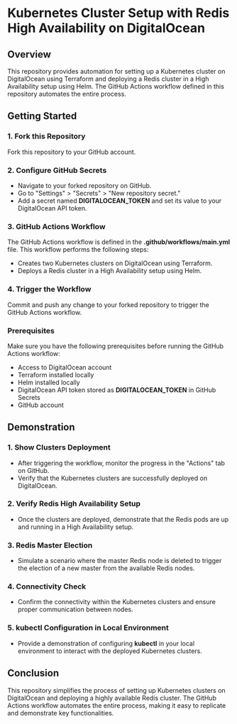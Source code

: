 # Kubernetes Cluster Setup with Redis High Availability on DigitalOcean

## Overview
This repository provides automation for setting up a Kubernetes cluster on DigitalOcean using Terraform and deploying a Redis cluster in a High Availability setup using Helm. The GitHub Actions workflow defined in this repository automates the entire process.

## Getting Started

### 1. Fork this Repository
Fork this repository to your GitHub account.

### 2. Configure GitHub Secrets
- Navigate to your forked repository on GitHub.
- Go to "Settings" > "Secrets" > "New repository secret."
- Add a secret named **DIGITALOCEAN_TOKEN** and set its value to your DigitalOcean API token.

### 3. GitHub Actions Workflow
The GitHub Actions workflow is defined in the **.github/workflows/main.yml** file. This workflow performs the following steps:
- Creates two Kubernetes clusters on DigitalOcean using Terraform.
- Deploys a Redis cluster in a High Availability setup using Helm.

### 4. Trigger the Workflow
Commit and push any change to your forked repository to trigger the GitHub Actions workflow.

### Prerequisites
Make sure you have the following prerequisites before running the GitHub Actions workflow:
- Access to DigitalOcean account
- Terraform installed locally
- Helm installed locally
- DigitalOcean API token stored as **DIGITALOCEAN_TOKEN** in GitHub Secrets
- GitHub account

## Demonstration

### 1. Show Clusters Deployment
- After triggering the workflow, monitor the progress in the "Actions" tab on GitHub.
- Verify that the Kubernetes clusters are successfully deployed on DigitalOcean.

### 2. Verify Redis High Availability Setup
- Once the clusters are deployed, demonstrate that the Redis pods are up and running in a High Availability setup.

### 3. Redis Master Election
- Simulate a scenario where the master Redis node is deleted to trigger the election of a new master from the available Redis nodes.

### 4. Connectivity Check
- Confirm the connectivity within the Kubernetes clusters and ensure proper communication between nodes.

### 5. kubectl Configuration in Local Environment
- Provide a demonstration of configuring **kubectl** in your local environment to interact with the deployed Kubernetes clusters.

## Conclusion
This repository simplifies the process of setting up Kubernetes clusters on DigitalOcean and deploying a highly available Redis cluster. The GitHub Actions workflow automates the entire process, making it easy to replicate and demonstrate key functionalities.
